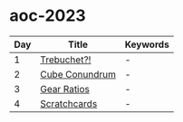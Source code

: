 # aoc-2023

| Day | Title                   | Keywords |
| --- | ----------------------- | -------- |
| 1   | [Trebuchet?!](01.py)    | -        |
| 2   | [Cube Conundrum](02.py) | -        |
| 3   | [Gear Ratios](03.py)    | -        |
| 4   | [Scratchcards](04.py)   | -        |
